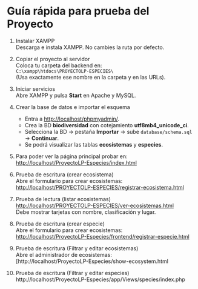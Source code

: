 # Guía rápida para prueba del Proyecto

1. Instalar XAMPP  
   Descarga e instala XAMPP. No cambies la ruta por defecto.  

2. Copiar el proyecto al servidor  
   Coloca tu carpeta del backend en:  
   `C:\xampp\htdocs\PROYECTOLP-ESPECIES\`  
   (Usa exactamente ese nombre en la carpeta y en las URLs).  

3. Iniciar servicios  
   Abre XAMPP y pulsa **Start** en Apache y MySQL.  

4. Crear la base de datos e importar el esquema  
   - Entra a [http://localhost/phpmyadmin/](http://localhost/phpmyadmin/).  
   - Crea la BD **biodiversidad** con cotejamiento **utf8mb4_unicode_ci**.  
   - Selecciona la BD → pestaña **Importar** → sube `database/schema.sql` → **Continuar**.  
   - Se podrá visualizar las tablas **ecosistemas** y **especies**.  

5. Para poder ver la página principal probar en:  
   [http://localhost/ProyectoLP-Especies/index.html](http://localhost/ProyectoLP-Especies/index.html)  

6. Prueba de escritura (crear ecosistema)  
   Abre el formulario para crear ecosistemas:  
   [http://localhost/PROYECTOLP-ESPECIES/registrar-ecosistema.html](http://localhost/PROYECTOLP-ESPECIES/registrar-ecosistema.html)  

7. Prueba de lectura (listar ecosistemas)  
   [http://localhost/PROYECTOLP-ESPECIES/ver-ecosistemas.html](http://localhost/PROYECTOLP-ESPECIES/ver-ecosistemas.html)  
   Debe mostrar tarjetas con nombre, clasificación y lugar.  
8. Prueba de escritura (crear especie)  
   Abre el formulario para crear ecosistemas:  
   [http://localhost/ProyectoLP-Especies/frontend/registrar-especie.html](http://localhost/ProyectoLP-Especies/frontend/registrar-especie.html)

9. Prueba de escritura (Filtrar y editar ecosistemas)  
   Abre el administrador de ecosistemas:  
   [http://localhost/ProyectoLP-Especies/show-ecosystem.html


9. Prueba de escritura (Filtrar y editar especies)  
   http://localhost/ProyectoLP-Especies/app/Views/species/index.php

